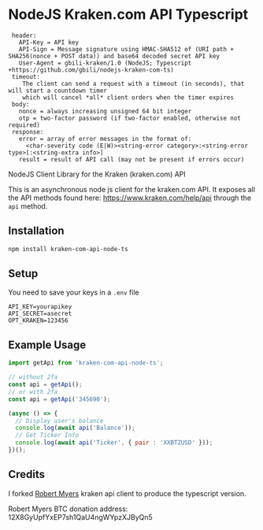 # NodeJS Kraken.com API Typescript

```text
 header:
   API-Key = API key
   API-Sign = Message signature using HMAC-SHA512 of (URI path + SHA256(nonce + POST data)) and base64 decoded secret API key
   User-Agent = gbili-kraken/1.0 (NodeJS; Typescript +https://github.com/gbili/nodejs-kraken-com-ts)
 timeout:
    The client can send a request with a timeout (in seconds), that will start a countdown timer
    which will cancel *all* client orders when the timer expires
 body:
   nonce = always increasing unsigned 64 bit integer
   otp = two-factor password (if two-factor enabled, otherwise not required)
 response:
   error = array of error messages in the format of:
     <char-severity code (E|W)><string-error category>:<string-error type>[:<string-extra info>]
   result = result of API call (may not be present if errors occur)
```

NodeJS Client Library for the Kraken (kraken.com) API

This is an asynchronous node js client for the kraken.com API. It exposes all the API methods found here: https://www.kraken.com/help/api through the `api` method.

## Installation

```bash
npm install kraken-com-api-node-ts
```

## Setup

You need to save your keys in a `.env` file

```env
API_KEY=yourapikey
API_SECRET=asecret
OPT_KRAKEN=123456
```

## Example Usage

```javascript
import getApi from 'kraken-com-api-node-ts';

// without 2fa
const api = getApi();
// or with 2fa
const api = getApi('345690');

(async () => {
  // Display user's balance
  console.log(await api('Balance'));
  // Get Ticker Info
  console.log(await api('Ticker', { pair : 'XXBTZUSD' }));
})();
```

## Credits

I forked [Robert Myers](https://github.com/nothingisdead/kraken-api) kraken api client to produce the typescript version.

Robert Myers BTC donation address: 12X8GyUpfYxEP7sh1QaU4ngWYpzXJByQn5
